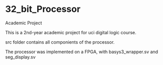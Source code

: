 # 32_bit_Processor
Academic Project

This is a 2nd-year academic project for uci digital logic course.

src folder contains all componients of the processor.

The processor was implemented on a FPGA, with basys3_wrapper.sv and seg_display.sv
